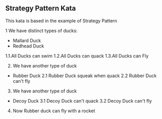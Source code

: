## Strategy Pattern Kata

This kata is based in the example of Strategy Pattern 

1 We have distinct types of ducks:
- Mallard Duck
- Redhead Duck

1.1.All Ducks can swim
1.2.All Ducks can quack
1.3.All Ducks can Fly

2. We have another type of duck
- Rubber Duck
2.1 Rubber Duck squeak when quack
2.2 Rubber Duck can't fly

3. We have another type of duck
- Decoy Duck
3.1 Decoy Duck can't quack
3.2 Decoy Duck can't fly

4. Now Rubber duck can fly with a rocket

